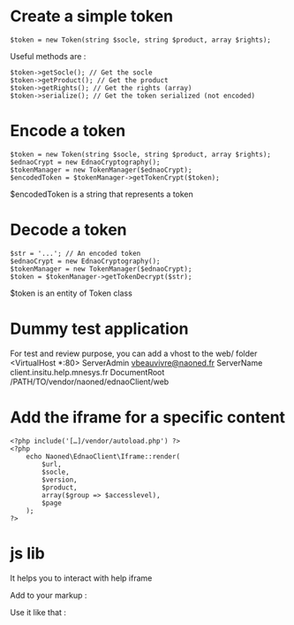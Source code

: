 # Create a simple token

    $token = new Token(string $socle, string $product, array $rights);

Useful methods are :

    $token->getSocle(); // Get the socle
    $token->getProduct(); // Get the product
    $token->getRights(); // Get the rights (array)
    $token->serialize(); // Get the token serialized (not encoded)

# Encode a token

    $token = new Token(string $socle, string $product, array $rights);
    $ednaoCrypt = new EdnaoCryptography();
    $tokenManager = new TokenManager($ednaoCrypt);
    $encodedToken = $tokenManager->getTokenCrypt($token);

$encodedToken is a string that represents a token

# Decode a token

    $str = '...'; // An encoded token
    $ednaoCrypt = new EdnaoCryptography();
    $tokenManager = new TokenManager($ednaoCrypt);
    $token = $tokenManager->getTokenDecrypt($str);

$token is an entity of Token class

# Dummy test application
For test and review purpose, you can add a vhost to the web/ folder
    <VirtualHost *:80>
        ServerAdmin vbeauvivre@naoned.fr
        ServerName client.insitu.help.mnesys.fr
        DocumentRoot /PATH/TO/vendor/naoned/ednaoClient/web
    </VirtualHost>


# Add the iframe for a specific content
    <?php include('[…]/vendor/autoload.php') ?>
    <?php
        echo Naoned\EdnaoClient\Iframe::render(
            $url,
            $socle,
            $version,
            $product,
            array($group => $accesslevel),
            $page
        );
    ?>

# js lib
It helps you to interact with help iframe

Add to your markup :
    <script type="text/javascript" src="js/ednaoManager.js"></script>

Use it like that :
    <script type="text/javascript">
        ednaoManager.goToContext('classement');
    </script>

